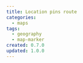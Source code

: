 ```yaml
---
title: Location pins route
categories:
  - maps
tags:
  - geography
  - map-marker
created: 0.7.0
updated: 1.0.0
---
```

